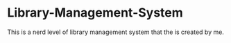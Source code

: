 # Library-Management-System
This is a nerd level of library management system that the is created by me. 
